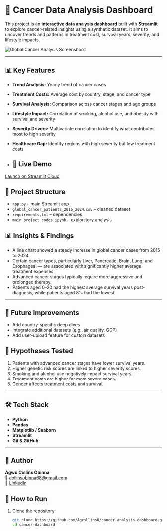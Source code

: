 # 🧬 Cancer Data Analysis Dashboard

This project is an **interactive data analysis dashboard** built with **Streamlit** to explore cancer-related insights using a synthetic dataset. It aims to uncover trends and patterns in treatment cost, survival years, severity, and lifestyle impacts.

![Global Cancer Analysis Screenshoot1](https://github.com/user-attachments/assets/9d4668b7-2233-4e79-84ad-61ca123a352f)

---

## 📊 Key Features

- **Trend Analysis:** Yearly trend of cancer cases
- **Treatment Costs:** Average cost by country, stage, and cancer type
- **Survival Analysis:** Comparison across cancer stages and age groups
- **Lifestyle Impact:** Correlation of smoking, alcohol use, and obesity with survival and severity
- **Severity Drivers:** Multivariate correlation to identify what contributes most to high severity
- **Healthcare Gap:** Identify regions with high severity but low treatment costs

- ## 🚀 Live Demo
[Launch on Streamlit Cloud]([https://cancer-analysis-dashboard.streamlit.app](https://cancer-analysis-dashboard-57tfh5fasjeenahqvd5b3e.streamlit.app/)) 

## 📁 Project Structure
- `app.py` – main Streamlit app
- `global_cancer_patients_2015_2024.csv` – cleaned dataset
- `requirements.txt` – dependencies
- `main project codes.ipynb` – exploratory analysis

## 📊 Insights & Findings
- A line chart showed a steady increase in global cancer cases from 2015 to 2024.
- Certain cancer types, particularly Liver, Pancreatic, Brain, Lung, and Esophageal — are associated with significantly higher average treatment expenses.
- Advanced cancer stages typically require more aggressive and prolonged therapy.
- Patients aged 0–20 had the highest average survival years post-diagnosis, while patients aged 81+ had the lowest.
---

## 🧪 Future Improvements
- Add country-specific deep dives
- Integrate additional datasets (e.g., air quality, GDP)
- Add user-upload feature for custom datasets

## 🧠 Hypotheses Tested

1. Patients with advanced cancer stages have lower survival years.
2. Higher genetic risk scores are linked to higher severity scores.
3. Smoking and alcohol use negatively impact survival years.
4. Treatment costs are higher for more severe cases.
5. Gender affects treatment costs and survival.

---

## 🛠️ Tech Stack

- **Python**
- **Pandas**
- **Matplotlib / Seaborn**
- **Streamlit**
- **Git & GitHub**

---

## 👤 Author
**Agwu Collins Obinna**  
📧 collinsobinna68@gmail.com  
🔗 [LinkedIn](https://www.linkedin.com/in/agwu-collins-90087b366)

## 🚀 How to Run

1. Clone the repository:
   ```bash
   git clone https://github.com/AgcollinsO/cancer-analysis-dashboard.git
   cd cancer-dashboard
